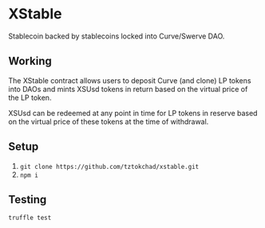 # XStable

Stablecoin backed by stablecoins locked into Curve/Swerve DAO.

## Working

The XStable contract allows users to deposit Curve (and clone) LP tokens into DAOs and mints XSUsd tokens in return based on the virtual price of the LP token.

XSUsd can be redeemed at any point in time for LP tokens in reserve based on the virtual price of these tokens at the time of withdrawal.

## Setup

1. `git clone https://github.com/tztokchad/xstable.git`
2. `npm i`

## Testing

`truffle test`